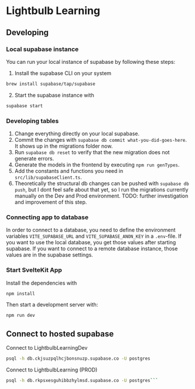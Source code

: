 # Lightbulb Learning

## Developing

### Local supabase instance

You can run your local instance of supabase by following these steps:

1. Install the supabase CLI on your system

```bash
brew install supabase/tap/supabase
```

2. Start the supabase instance with

```bash
supabase start
```

### Developing tables
1. Change everything directly on your local supabase.
2. Commit the changes with `supabase db commit what-you-did-goes-here`. It shows up in the migrations folder now.
3. Run `supabase db reset` to verify that the new migration does not generate errors.
4. Generate the models in the frontend by executing `npm run genTypes`.
5. Add the constants and functions you need in `src/lib/supabaseClient.ts`.
6. Theoretically the structural db changes can be pushed with `supabase db push`, but I dont feel safe about that yet, so I run the migrations currently manually on the Dev and Prod environment. TODO: further investigation and improvement of this step.

### Connecting app to database

In order to connect to a database, you need to define the environment variables `VITE_SUPABASE_URL` and `VITE_SUPABASE_ANON_KEY` in a `.env`-file. If you want to use the local database, you get those values after starting supabase. If you want to connect to a remote database instance, those values are in the supabase settings.

### Start SvelteKit App

Install the dependencies with
```bash
npm install
```
Then start a development server with:

```bash
npm run dev
```

## Connect to hosted supabase

Connect to LightbulbLearningDev
```bash
psql -h db.ckjsuzpqlhcjbonsnuzp.supabase.co -U postgres
```

Connect to LightbulbLearning (PROD)
```bash
psql -h db.rkpsxesguhibbzhylmsd.supabase.co -U postgres```